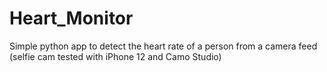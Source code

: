 # Heart_Monitor
Simple python app to detect the heart rate of a person from a camera feed (selfie cam tested with iPhone 12 and Camo Studio)
